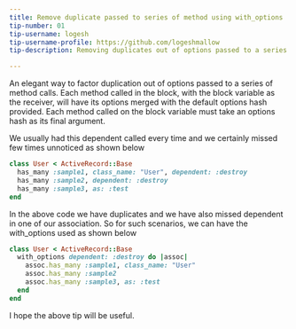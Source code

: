 ```yaml
---
title: Remove duplicate passed to series of method using with_options
tip-number: 01
tip-username: logesh 
tip-username-profile: https://github.com/logeshmallow
tip-description: Removing duplicates out of options passed to a series of methods and avoid more bugs from forgetting to add the necessary options.

---
```


An elegant way to factor duplication out of options passed to a series of method calls. Each method called in the block, with the block variable as the receiver, will have its options merged with the default options hash provided. Each method called on the block variable must take an options hash as its final argument.

We usually had this dependent called every time and we certainly missed few times unnoticed as shown below

```ruby
class User < ActiveRecord::Base
  has_many :sample1, class_name: "User", dependent: :destroy
  has_many :sample2, dependent: :destroy
  has_many :sample3, as: :test
end
```

In the above code we have duplicates and we have also missed dependent in one of our association. So for such scenarios, we can have the with_options used as shown below

```ruby
class User < ActiveRecord::Base
  with_options dependent: :destroy do |assoc|
    assoc.has_many :sample1, class_name: "User"
    assoc.has_many :sample2
    assoc.has_many :sample3, as: :test
  end
end 
```

I hope the above tip will be useful.

